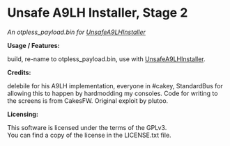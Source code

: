 # Unsafe A9LH Installer, Stage 2
*An otpless_payload.bin for [UnsafeA9LHInstaller](http://github.com/SciresM/UnsafeA9LHInstaller)*

**Usage / Features:**

build, re-name to otpless_payload.bin, use with [UnsafeA9LHInstaller](http://github.com/SciresM/UnsafeA9LHInstaller).

**Credits:**
 
delebile for his A9LH implementation, everyone in #cakey, StandardBus for allowing this to happen by hardmodding my consoles.
Code for writing to the screens is from CakesFW.
Original exploit by plutoo.

**Licensing:**

This software is licensed under the terms of the GPLv3.  
You can find a copy of the license in the LICENSE.txt file.
